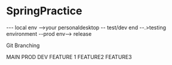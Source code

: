 # SpringPractice

--- local env -->your personaldesktop
-- test/dev end --.>testing environment
--prod env--> release


Git Branching

  MAIN
     PROD
        DEV
          FEATURE 1
               FEATURE2
                 FEATURE3

